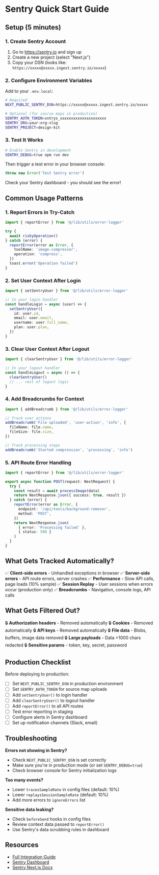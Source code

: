 # Sentry Quick Start Guide

## Setup (5 minutes)

### 1. Create Sentry Account
1. Go to https://sentry.io and sign up
2. Create a new project (select "Next.js")
3. Copy your DSN (looks like: `https://xxxxx@xxxxx.ingest.sentry.io/xxxxx`)

### 2. Configure Environment Variables
Add to your `.env.local`:

```bash
# Required
NEXT_PUBLIC_SENTRY_DSN=https://xxxxx@xxxxx.ingest.sentry.io/xxxxx

# Optional (for source maps in production)
SENTRY_AUTH_TOKEN=sntrys_xxxxxxxxxxxxxxxxxxxxx
SENTRY_ORG=your-org-slug
SENTRY_PROJECT=design-kit
```

### 3. Test It Works
```bash
# Enable Sentry in development
SENTRY_DEBUG=true npm run dev
```

Then trigger a test error in your browser console:
```javascript
throw new Error('Test Sentry error')
```

Check your Sentry dashboard - you should see the error!

## Common Usage Patterns

### 1. Report Errors in Try-Catch
```typescript
import { reportError } from '@/lib/utils/error-logger'

try {
  await riskyOperation()
} catch (error) {
  reportError(error as Error, {
    toolName: 'image-compressor',
    operation: 'compress',
  })
  toast.error('Operation failed')
}
```

### 2. Set User Context After Login
```typescript
import { setSentryUser } from '@/lib/utils/error-logger'

// In your login handler
const handleLogin = async (user) => {
  setSentryUser({
    id: user.id,
    email: user.email,
    username: user.full_name,
    plan: user.plan,
  })
}
```

### 3. Clear User Context After Logout
```typescript
import { clearSentryUser } from '@/lib/utils/error-logger'

// In your logout handler
const handleLogout = async () => {
  clearSentryUser()
  // ... rest of logout logic
}
```

### 4. Add Breadcrumbs for Context
```typescript
import { addBreadcrumb } from '@/lib/utils/error-logger'

// Track user actions
addBreadcrumb('File uploaded', 'user-action', 'info', {
  fileName: file.name,
  fileSize: file.size,
})

// Track processing steps
addBreadcrumb('Started compression', 'processing', 'info')
```

### 5. API Route Error Handling
```typescript
import { reportError } from '@/lib/utils/error-logger'

export async function POST(request: NextRequest) {
  try {
    const result = await processImage(data)
    return NextResponse.json({ success: true, result })
  } catch (error) {
    reportError(error as Error, {
      endpoint: '/api/tools/background-remover',
      method: 'POST',
    })
    return NextResponse.json(
      { error: 'Processing failed' },
      { status: 500 }
    )
  }
}
```

## What Gets Tracked Automatically?

✅ **Client-side errors** - Unhandled exceptions in browser
✅ **Server-side errors** - API route errors, server crashes
✅ **Performance** - Slow API calls, page loads (10% sample)
✅ **Session Replay** - User sessions when errors occur (production only)
✅ **Breadcrumbs** - Navigation, console logs, API calls

## What Gets Filtered Out?

🔒 **Authorization headers** - Removed automatically
🔒 **Cookies** - Removed automatically
🔒 **API keys** - Removed automatically
🔒 **File data** - Blobs, buffers, image data removed
🔒 **Large payloads** - Data >1000 chars redacted
🔒 **Sensitive params** - token, key, secret, password

## Production Checklist

Before deploying to production:

- [ ] Set `NEXT_PUBLIC_SENTRY_DSN` in production environment
- [ ] Set `SENTRY_AUTH_TOKEN` for source map uploads
- [ ] Add `setSentryUser()` to login handler
- [ ] Add `clearSentryUser()` to logout handler
- [ ] Add `reportError()` to all API routes
- [ ] Test error reporting in staging
- [ ] Configure alerts in Sentry dashboard
- [ ] Set up notification channels (Slack, email)

## Troubleshooting

**Errors not showing in Sentry?**
- Check `NEXT_PUBLIC_SENTRY_DSN` is set correctly
- Make sure you're in production mode (or set `SENTRY_DEBUG=true`)
- Check browser console for Sentry initialization logs

**Too many events?**
- Lower `tracesSampleRate` in config files (default: 10%)
- Lower `replaysSessionSampleRate` (default: 10%)
- Add more errors to `ignoreErrors` list

**Sensitive data leaking?**
- Check `beforeSend` hooks in config files
- Review context data passed to `reportError()`
- Use Sentry's data scrubbing rules in dashboard

## Resources

- [Full Integration Guide](./SENTRY_INTEGRATION_GUIDE.md)
- [Sentry Dashboard](https://sentry.io)
- [Sentry Next.js Docs](https://docs.sentry.io/platforms/javascript/guides/nextjs/)
